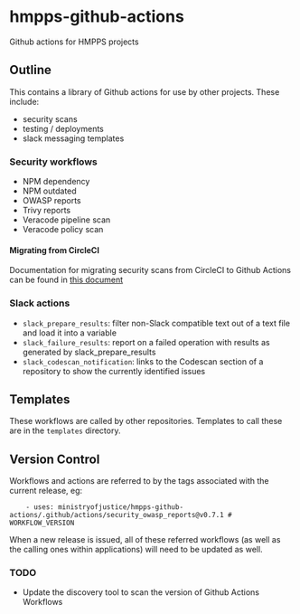 # hmpps-github-actions

Github actions for HMPPS projects


## Outline

This contains a library of Github actions for use by other projects. These include:

- security scans
- testing / deployments
- slack messaging templates

### Security workflows

- NPM dependency
- NPM outdated
- OWASP reports
- Trivy reports
- Veracode pipeline scan
- Veracode policy scan

#### Migrating from CircleCI

Documentation for migrating security scans from CircleCI to Github Actions can be found in [this document](docs/security-migration.md)


### Slack actions
- `slack_prepare_results`: filter non-Slack compatible text out of a text file and load it into a variable
- `slack_failure_results`: report on a failed operation with results as generated by slack_prepare_results
- `slack_codescan_notification`: links to the Codescan section of a repository to show the currently identified issues


## Templates

These workflows are called by other repositories. Templates to call these are in the `templates` directory.


## Version Control

Workflows and actions are referred to by the tags associated with the current release, eg:

```
    - uses: ministryofjustice/hmpps-github-actions/.github/actions/security_owasp_reports@v0.7.1 # WORKFLOW_VERSION
```

When a new release is issued, all of these referred workflows (as well as the calling ones within applications) will need to be updated as well.

### TODO

- Update the discovery tool to scan the version of Github Actions Workflows
